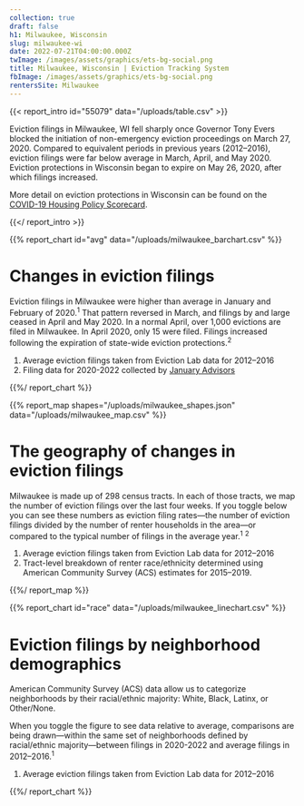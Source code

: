 ```yaml
---
collection: true
draft: false
h1: Milwaukee, Wisconsin
slug: milwaukee-wi
date: 2022-07-21T04:00:00.000Z
twImage: /images/assets/graphics/ets-bg-social.png
title: Milwaukee, Wisconsin | Eviction Tracking System
fbImage: /images/assets/graphics/ets-bg-social.png
rentersSite: Milwaukee
---
```


{{< report_intro id="55079" data="/uploads/table.csv" >}}

Eviction filings in Milwaukee, WI fell sharply once Governor Tony Evers blocked the initiation of non-emergency eviction proceedings on March 27, 2020. Compared to equivalent periods in previous years (2012–2016), eviction filings were far below average in March, April, and May 2020. Eviction protections in Wisconsin began to expire on May 26, 2020, after which filings increased. 

More detail on eviction protections in Wisconsin can be found on the [COVID-19 Housing Policy Scorecard](https://evictionlab.org/covid-policy-scorecard/wi/).

{{</ report_intro >}}



{{% report_chart id="avg" data="/uploads/milwaukee_barchart.csv" %}}

# Changes in eviction filings

Eviction filings in Milwaukee were higher than average in January and February of 2020.<sup>1</sup> That pattern reversed in March, and filings by and large ceased in April and May 2020. In a normal April, over 1,000 evictions are filed in Milwaukee. In April 2020, only 15 were filed. Filings increased following the expiration of state-wide eviction protections.<sup>2</sup>

1. Average eviction filings taken from Eviction Lab data for 2012–2016
2. Filing data for 2020-2022 collected by [January Advisors](https://www.januaryadvisors.com/)

{{%/ report_chart %}}



{{% report_map shapes="/uploads/milwaukee_shapes.json" data="/uploads/milwaukee_map.csv" %}}

# The geography of changes in eviction filings

Milwaukee is made up of 298 census tracts. In each of those tracts, we map the number of eviction filings over the last four weeks. If you toggle below you can see these numbers as eviction filing rates—the number of eviction filings divided by the number of renter households in the area—or compared to the typical number of filings in the average year.<sup>1</sup> <sup>2</sup>

1. Average eviction filings taken from Eviction Lab data for 2012–2016
2. Tract-level breakdown of renter race/ethnicity determined using American Community Survey (ACS) estimates for 2015–2019.

{{%/ report_map %}}



{{% report_chart id="race" data="/uploads/milwaukee_linechart.csv" %}}

# Eviction filings by neighborhood demographics

American Community Survey (ACS) data allow us to categorize neighborhoods by their racial/ethnic majority: White, Black, Latinx, or Other/None. 

When you toggle the figure to see data relative to average, comparisons are being drawn—within the same set of neighborhoods defined by racial/ethnic majority—between filings in 2020-2022 and average filings in 2012–2016.<sup>1</sup>

1. Average eviction filings taken from Eviction Lab data for 2012–2016

{{%/ report_chart %}}